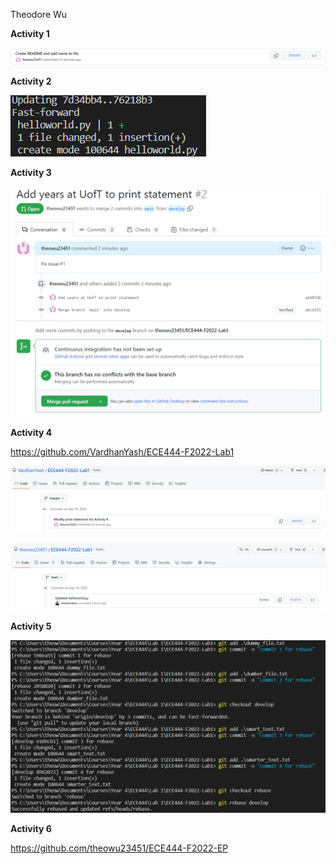 Theodore Wu

**Activity 1**

![](images/Activity1.png)

**Activity 2**

![](images/Activity2.png)

**Activity 3**

![](images/Activity3.png)

**Activity 4**

https://github.com/VardhanYash/ECE444-F2022-Lab1

![](images/Activity4_1.png)

![](images/Activity4_2.png)

**Activity 5**

![](images/Activity5.png)

**Activity 6**

https://github.com/theowu23451/ECE444-F2022-EP

